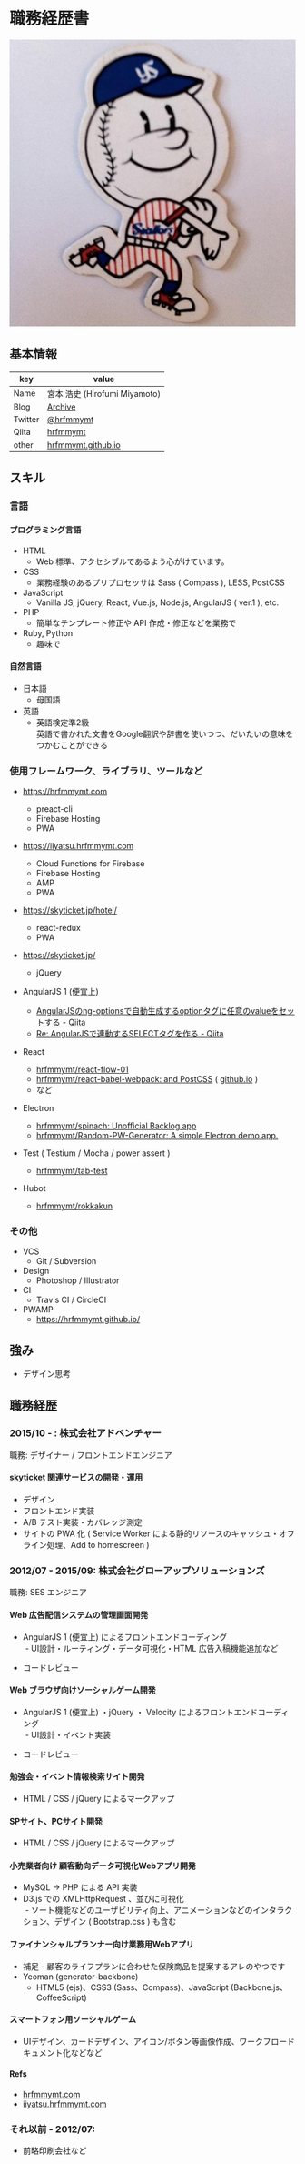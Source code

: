 # 職務経歴書

![hrfmmymt](media/hrfmmymt.jpg)

## 基本情報

|key|value|
|---|-----|
|Name|宮本 浩史 (Hirofumi Miyamoto)|
|Blog|[Archive](//hrfmmymt.tumblr.com/)|
|Twitter|[@hrfmmymt](//twitter.com/hrfmmymt)|
|Qiita|[hrfmmymt](//qiita.com/hrfmmymt)|
|other|[hrfmmymt.github.io](//hrfmmymt.github.io/)|

## スキル

### 言語

#### プログラミング言語
  - HTML
    - Web 標準、アクセシブルであるよう心がけています。
  - CSS
    - 業務経験のあるプリプロセッサは Sass ( Compass ), LESS, PostCSS
  - JavaScript
    - Vanilla JS, jQuery, React, Vue.js, Node.js, AngularJS ( ver.1 ), etc.
  - PHP
    - 簡単なテンプレート修正や API 作成・修正などを業務で
  - Ruby, Python
    - 趣味で

#### 自然言語
  - 日本語
    - 母国語
  - 英語
    - 英語検定準2級<br>英語で書かれた文書をGoogle翻訳や辞書を使いつつ、だいたいの意味をつかむことができる

### 使用フレームワーク、ライブラリ、ツールなど
  - https://hrfmmymt.com
    - preact-cli
    - Firebase Hosting
    - PWA
  
  - https://iiyatsu.hrfmmymt.com
    - Cloud Functions for Firebase
    - Firebase Hosting
    - AMP
    - PWA

  - https://skyticket.jp/hotel/
    - react-redux
    - PWA
  
  - https://skyticket.jp/
    - jQuery

  - AngularJS 1 (便宜上)
    - [AngularJSのng-optionsで自動生成するoptionタグに任意のvalueをセットする - Qiita](//qiita.com/hrfmmymt/items/e3ed8138a3218ad2b794)
    - [Re: AngularJSで連動するSELECTタグを作る - Qiita](//qiita.com/hrfmmymt/items/af79e5e3ffacac3765e5)
  - React
    - [hrfmmymt/react-flow-01](//github.com/hrfmmymt/react-flow-01)
    - [hrfmmymt/react-babel-webpack: and PostCSS](//github.com/hrfmmymt/react-babel-webpack) ( [github.io](//hrfmmymt.github.io/react-babel-webpack/) )
    - など
  - Electron
    - [hrfmmymt/spinach: Unofficial Backlog app](//github.com/hrfmmymt/spinach)
    - [hrfmmymt/Random-PW-Generator: A simple Electron demo app.](//github.com/hrfmmymt/Random-PW-Generator)
  - Test ( Testium / Mocha / power assert )
    - [hrfmmymt/tab-test](//github.com/hrfmmymt/tab-test)
  - Hubot
    - [hrfmmymt/rokkakun](//github.com/hrfmmymt/rokkakun)

### その他

  - VCS
    - Git / Subversion
  - Design
    - Photoshop / Illustrator
  - CI
    - Travis CI / CircleCI
  - PWAMP
    - https://hrfmmymt.github.io/

## 強み
- デザイン思考

## 職務経歴

### 2015/10 - : 株式会社アドベンチャー

職務: デザイナー / フロントエンドエンジニア

#### [skyticket](https://skyticket.jp/) 関連サービスの開発・運用

- デザイン
- フロントエンド実装
- A/B テスト実装・カバレッジ測定
- サイトの PWA 化 ( Service Worker による静的リソースのキャッシュ・オフライン処理、Add to homescreen )

### 2012/07 - 2015/09: 株式会社グローアップソリューションズ

職務: SES エンジニア

#### Web 広告配信システムの管理画面開発

- AngularJS 1 (便宜上) によるフロントエンドコーディング  
  - UI設計・ルーティング・データ可視化・HTML 広告入稿機能追加など

- コードレビュー

#### Web ブラウザ向けソーシャルゲーム開発

- AngularJS 1 (便宜上) ・jQuery ・ Velocity によるフロントエンドコーディング  
  - UI設計・イベント実装

- コードレビュー

#### 勉強会・イベント情報検索サイト開発

- HTML / CSS / jQuery によるマークアップ

#### SPサイト、PCサイト開発

- HTML / CSS / jQuery によるマークアップ

#### 小売業者向け 顧客動向データ可視化Webアプリ開発

- MySQL -> PHP による API 実装
- D3.js での XMLHttpRequest 、並びに可視化  
  - ソート機能などのユーザビリティ向上、アニメーションなどのインタラクション、デザイン ( Bootstrap.css ) も含む

#### ファイナンシャルプランナー向け業務用Webアプリ

- 補足 - 顧客のライフプランに合わせた保険商品を提案するアレのやつです
- Yeoman (generator-backbone)  
  - HTML5 (ejs)、CSS3 (Sass、Compass)、JavaScript (Backbone.js、CoffeeScript)
  
#### スマートフォン用ソーシャルゲーム

- UIデザイン、カードデザイン、アイコン/ボタン等画像作成、ワークフロードキュメント化などなど

#### Refs
- [hrfmmymt.com](//hrfmmymt.com)
- [iiyatsu.hrfmmymt.com](//iiyatsu.hrfmmymt.com)

### それ以前 - 2012/07: 
- 前略印刷会社など
